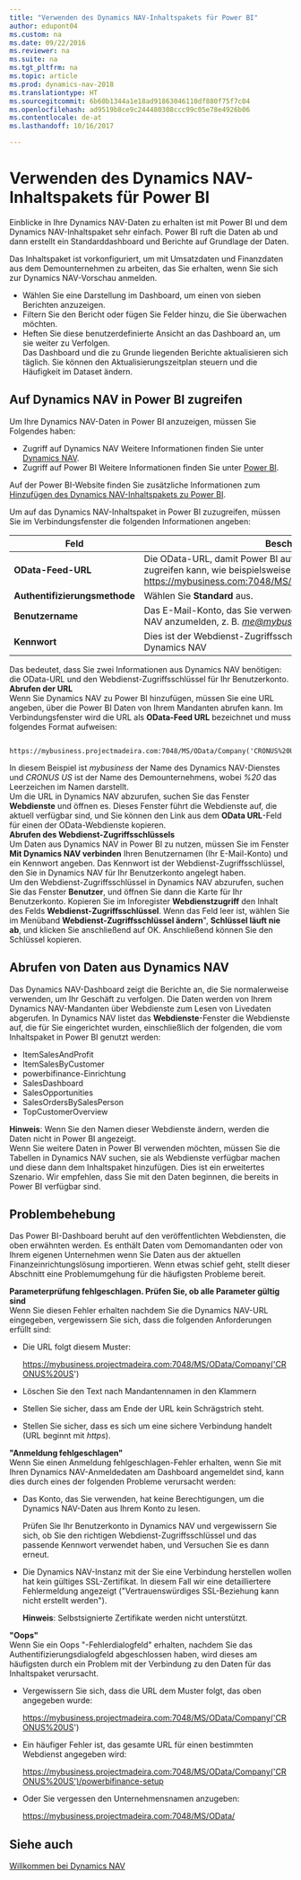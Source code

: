 ```yaml
---
title: "Verwenden des Dynamics NAV-Inhaltspakets für Power BI"
author: edupont04
ms.custom: na
ms.date: 09/22/2016
ms.reviewer: na
ms.suite: na
ms.tgt_pltfrm: na
ms.topic: article
ms.prod: dynamics-nav-2018
ms.translationtype: HT
ms.sourcegitcommit: 6b60b1344a1e18ad91863046110df880f75f7c04
ms.openlocfilehash: ad9519b8ce9c244480308ccc99c05e78e4926b06
ms.contentlocale: de-at
ms.lasthandoff: 10/16/2017

---
```


# <a name="using-the-dynamics-nav-content-pack-for-power-bi"></a>Verwenden des Dynamics NAV-Inhaltspakets für Power BI
Einblicke in Ihre Dynamics NAV-Daten zu erhalten ist mit Power BI und dem Dynamics NAV-Inhaltspaket sehr einfach. Power BI ruft die Daten ab und dann erstellt ein Standarddashboard und Berichte auf Grundlage der Daten.  

Das Inhaltspaket ist vorkonfiguriert, um mit Umsatzdaten und Finanzdaten aus dem Demounternehmen zu arbeiten, das Sie erhalten, wenn Sie sich zur Dynamics NAV-Vorschau anmelden.  

- Wählen Sie eine Darstellung im Dashboard, um einen von sieben Berichten anzuzeigen.  
- Filtern Sie den Bericht oder fügen Sie Felder hinzu, die Sie überwachen möchten.  
- Heften Sie diese benutzerdefinierte Ansicht an das Dashboard an, um sie weiter zu Verfolgen.  
Das Dashboard und die zu Grunde liegenden Berichte aktualisieren sich täglich. Sie können den Aktualisierungszeitplan steuern und die Häufigkeit im Dataset ändern.  

## <a name="accessing-dynamics-nav-in-power-bi"></a>Auf Dynamics NAV in Power BI zugreifen
Um Ihre Dynamics NAV-Daten in Power BI anzuzeigen, müssen Sie Folgendes haben:  

- Zugriff auf Dynamics NAV Weitere Informationen finden Sie unter [Dynamics NAV](http://go.microsoft.com/fwlink/?LinkID=759714).  
- Zugriff auf Power BI Weitere Informationen finden Sie unter [Power BI](https://powerbi.microsoft.com).

Auf der Power BI-Website finden Sie zusätzliche Informationen zum [Hinzufügen des Dynamics NAV-Inhaltspakets zu Power BI](http://go.microsoft.com/fwlink/?LinkID=760850).  

Um auf das Dynamics NAV-Inhaltspaket in Power BI zuzugreifen, müssen Sie im Verbindungsfenster die folgenden Informationen angeben:

| Feld       | Beschreibung              |
|-------------|--------------------------|
|**OData-Feed-URL**|Die OData-URL, damit Power BI auf die Daten von Ihrem Unternehmen zugreifen kann, wie beispielsweise https://mybusiness.com:7048/MS/OData/Company('CRONUS%20US').|
|**Authentifizierungsmethode**|Wählen Sie **Standard** aus.|
|**Benutzername**|Das E-Mail-Konto, das Sie verwendet haben, um sich für Dynamics NAV anzumelden, z. B. *me@mybusiness.com*.|
|**Kennwort**|Dies ist der Webdienst-Zugriffsschlüssel für Ihr Benutzerkonto in Dynamics NAV|

Das bedeutet, dass Sie zwei Informationen aus Dynamics NAV benötigen: die OData-URL und den Webdienst-Zugriffsschlüssel für Ihr Benutzerkonto.  
**Abrufen der URL**  
Wenn Sie Dynamics NAV zu Power BI hinzufügen, müssen Sie eine URL angeben, über die Power BI Daten von Ihrem Mandanten abrufen kann. Im Verbindungsfenster wird die URL als **OData-Feed URL** bezeichnet und muss folgendes Format aufweisen:

         https://mybusiness.projectmadeira.com:7048/MS/OData/Company('CRONUS%20US')  
In diesem Beispiel ist *mybusiness* der Name des Dynamics NAV-Dienstes und *CRONUS US* ist der Name des Demounternehmens, wobei *%20* das Leerzeichen im Namen darstellt.   
Um die URL in Dynamics NAV abzurufen, suchen Sie das Fenster **Webdienste** und öffnen es. Dieses Fenster führt die Webdienste auf, die aktuell verfügbar sind, und Sie können den Link aus dem **OData URL**-Feld für einen der OData-Webdienste kopieren.  
**Abrufen des Webdienst-Zugriffsschlüssels**  
Um Daten aus Dynamics NAV in Power BI zu nutzen, müssen Sie im Fenster **Mit Dynamics NAV verbinden** Ihren Benutzernamen (Ihr E-Mail-Konto) und ein Kennwort angeben. Das Kennwort ist der Webdienst-Zugriffsschlüssel, den Sie in Dynamics NAV für Ihr Benutzerkonto angelegt haben.  
Um den Webdienst-Zugriffsschlüssel in Dynamics NAV abzurufen, suchen Sie das Fenster **Benutzer**, und öffnen Sie dann die Karte für Ihr Benutzerkonto. Kopieren Sie im Inforegister **Webdienstzugriff** den Inhalt des Felds **Webdienst-Zugriffsschlüssel**. Wenn das Feld leer ist, wählen Sie im Menüband **Webdienst-Zugriffsschlüssel ändern**", **Schlüssel läuft nie ab**, und klicken Sie anschließend auf OK. Anschließend können Sie den Schlüssel kopieren.  

## <a name="getting-data-from-dynamics-nav"></a>Abrufen von Daten aus Dynamics NAV
Das Dynamics NAV-Dashboard zeigt die Berichte an, die Sie normalerweise verwenden, um Ihr Geschäft zu verfolgen. Die Daten werden von Ihrem Dynamics NAV-Mandanten über Webdienste zum Lesen von Livedaten abgerufen. In Dynamics NAV listet das **Webdienste**-Fenster die Webdienste auf, die für Sie eingerichtet wurden, einschließlich der folgenden, die vom Inhaltspaket in Power BI genutzt werden:  

- ItemSalesAndProfit  
- ItemSalesByCustomer  
- powerbifinance-Einrichtung  
- SalesDashboard  
- SalesOpportunities  
- SalesOrdersBySalesPerson  
- TopCustomerOverview  

**Hinweis**: Wenn Sie den Namen dieser Webdienste ändern, werden die Daten nicht in Power BI angezeigt.  
Wenn Sie weitere Daten in Power BI verwenden möchten, müssen Sie die Tabellen in Dynamics NAV suchen, sie als Webdienste verfügbar machen und diese dann dem Inhaltspaket hinzufügen. Dies ist ein erweitertes Szenario. Wir empfehlen, dass Sie mit den Daten beginnen, die bereits in Power BI verfügbar sind.  

## <a name="troubleshooting"></a>Problembehebung
Das Power BI-Dashboard beruht auf den veröffentlichten Webdiensten, die oben erwähnten werden. Es enthält Daten vom Demomandanten oder von Ihrem eigenen Unternehmen wenn Sie Daten aus der aktuellen Finanzeinrichtungslösung importieren. Wenn etwas schief geht, stellt dieser Abschnitt eine Problemumgehung für die häufigsten Probleme bereit.  

**Parameterprüfung fehlgeschlagen. Prüfen Sie, ob alle Parameter gültig sind**  
Wenn Sie diesen Fehler erhalten nachdem Sie die Dynamics NAV-URL eingegeben, vergewissern Sie sich, dass die folgenden Anforderungen erfüllt sind:  

- Die URL folgt diesem Muster:

    https://mybusiness.projectmadeira.com:7048/MS/OData/Company('CRONUS%20US')  
- Löschen Sie den Text nach Mandantennamen in den Klammern  
- Stellen Sie sicher, dass am Ende der URL kein Schrägstrich steht.  
- Stellen Sie sicher, dass es sich um eine sichere Verbindung handelt (URL beginnt mit *https*).  


**"Anmeldung fehlgeschlagen"**  
Wenn Sie einen Anmeldung fehlgeschlagen-Fehler erhalten, wenn Sie mit Ihren Dynamics NAV-Anmeldedaten am Dashboard angemeldet sind, kann dies durch eines der folgenden Probleme verursacht werden:

* Das Konto, das Sie verwenden, hat keine Berechtigungen, um die Dynamics NAV-Daten aus Ihrem Konto zu lesen.

    Prüfen Sie Ihr Benutzerkonto in Dynamics NAV und vergewissern Sie sich, ob Sie den richtigen Webdienst-Zugriffsschlüssel und das passende Kennwort verwendet haben, und Versuchen Sie es dann erneut.  
* Die Dynamics NAV-Instanz mit der Sie eine Verbindung herstellen wollen hat kein gültiges SSL-Zertifikat. In diesem Fall wir eine detailliertere Fehlermeldung angezeigt ("Vertrauenswürdiges SSL-Beziehung kann nicht erstellt werden").

    **Hinweis**: Selbstsignierte Zertifikate werden nicht unterstützt.  


**"Oops"**  
Wenn Sie ein Oops "-Fehlerdialogfeld" erhalten, nachdem Sie das Authentifizierungsdialogfeld abgeschlossen haben, wird dieses am häufigsten durch ein Problem mit der Verbindung zu den Daten für das Inhaltspaket verursacht.

* Vergewissern Sie sich, dass die URL dem Muster folgt, das oben angegeben wurde:

    https://mybusiness.projectmadeira.com:7048/MS/OData/Company('CRONUS%20US')  
* Ein häufiger Fehler ist, das gesamte URL für einen bestimmten Webdienst angegeben wird:

    https://mybusiness.projectmadeira.com:7048/MS/OData/Company('CRONUS%20US')/powerbifinance-setup  
* Oder Sie vergessen den Unternehmensnamen anzugeben:

    https://mybusiness.projectmadeira.com:7048/MS/OData/  


## <a name="see-also"></a>Siehe auch
[Willkommen bei Dynamics NAV](across-get-started.md)  

